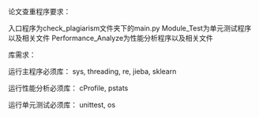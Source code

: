 论文查重程序要求：

入口程序为check_plagiarism文件夹下的main.py
Module_Test为单元测试程序以及相关文件
Performance_Analyze为性能分析程序以及相关文件

库需求：

运行主程序必须库：
sys,
threading,
re,
jieba, 
sklearn

运行性能分析必须库：
cProfile,
pstats

运行单元测试必须库：
unittest,
os
